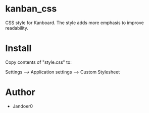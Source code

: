 # kanban_css
CSS style for Kanboard.
The style adds more emphasis to improve readability.

# Install
Copy contents of "style.css" to:

Settings --> Application settings --> Custom Stylesheet

# Author
- Jandoer0

